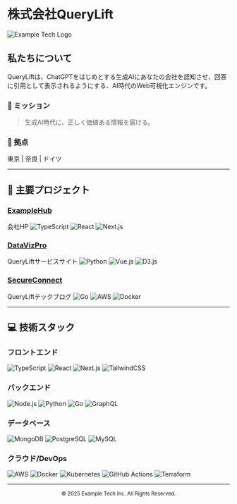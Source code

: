 # 株式会社QueryLift

![Example Tech Logo](https://via.placeholder.com/800x200?text=Example+Tech)

## 私たちについて

QueryLiftは、ChatGPTをはじめとする生成AIにあなたの会社を認知させ、回答に引用として表示されるようにする、AI時代のWeb可視化エンジンです。

### 🌟 ミッション

> 生成AI時代に、正しく価値ある情報を届ける。

### 📍 拠点

東京 | 奈良 | ドイツ

---

## 🚀 主要プロジェクト

### [ExampleHub](https://github.com/example-corp/example-hub)
会社HP
![TypeScript](https://img.shields.io/badge/-TypeScript-3178C6?style=flat-square&logo=typescript&logoColor=white)
![React](https://img.shields.io/badge/-React-61DAFB?style=flat-square&logo=react&logoColor=black)
![Next.js](https://img.shields.io/badge/-Next.js-000000?style=flat-square&logo=next.js&logoColor=white)

### [DataVizPro](https://github.com/example-corp/datavizpro)
QueryLiftサービスサイト 
![Python](https://img.shields.io/badge/-Python-3776AB?style=flat-square&logo=python&logoColor=white)
![Vue.js](https://img.shields.io/badge/-Vue.js-4FC08D?style=flat-square&logo=vue.js&logoColor=white)
![D3.js](https://img.shields.io/badge/-D3.js-F9A03C?style=flat-square&logo=d3.js&logoColor=white)

### [SecureConnect](https://github.com/example-corp/secure-connect)
QueryLiftテックブログ
![Go](https://img.shields.io/badge/-Go-00ADD8?style=flat-square&logo=go&logoColor=white)
![AWS](https://img.shields.io/badge/-AWS-232F3E?style=flat-square&logo=amazon-aws&logoColor=white)
![Docker](https://img.shields.io/badge/-Docker-2496ED?style=flat-square&logo=docker&logoColor=white)

---

## 💻 技術スタック

### フロントエンド
![TypeScript](https://img.shields.io/badge/-TypeScript-3178C6?style=flat-square&logo=typescript&logoColor=white)
![React](https://img.shields.io/badge/-React-61DAFB?style=flat-square&logo=react&logoColor=black)
![Next.js](https://img.shields.io/badge/-Next.js-000000?style=flat-square&logo=next.js&logoColor=white)
![TailwindCSS](https://img.shields.io/badge/-TailwindCSS-06B6D4?style=flat-square&logo=tailwind-css&logoColor=white)

### バックエンド
![Node.js](https://img.shields.io/badge/-Node.js-339933?style=flat-square&logo=node.js&logoColor=white)
![Python](https://img.shields.io/badge/-Python-3776AB?style=flat-square&logo=python&logoColor=white)
![Go](https://img.shields.io/badge/-Go-00ADD8?style=flat-square&logo=go&logoColor=white)
![GraphQL](https://img.shields.io/badge/-GraphQL-E10098?style=flat-square&logo=graphql&logoColor=white)

### データベース
![MongoDB](https://img.shields.io/badge/-MongoDB-47A248?style=flat-square&logo=mongodb&logoColor=white)
![PostgreSQL](https://img.shields.io/badge/-PostgreSQL-336791?style=flat-square&logo=postgresql&logoColor=white)
![MySQL](https://img.shields.io/badge/-MySQL-4479A1?style=flat-square&logo=mysql&logoColor=white)

### クラウド/DevOps
![AWS](https://img.shields.io/badge/-AWS-232F3E?style=flat-square&logo=amazon-aws&logoColor=white)
![Docker](https://img.shields.io/badge/-Docker-2496ED?style=flat-square&logo=docker&logoColor=white)
![Kubernetes](https://img.shields.io/badge/-Kubernetes-326CE5?style=flat-square&logo=kubernetes&logoColor=white)
![GitHub Actions](https://img.shields.io/badge/-GitHub%20Actions-2088FF?style=flat-square&logo=github-actions&logoColor=white)
![Terraform](https://img.shields.io/badge/-Terraform-7B42BC?style=flat-square&logo=terraform&logoColor=white)

---


<div align="center">
  <sub>© 2025 Example Tech Inc. All Rights Reserved.</sub>
</div>
